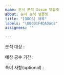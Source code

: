 ```yaml
---
name: 문서 분석 Issue 템플릿
about: 문서 분석 템플릿
title: "[DOCS] 제목"
labels: "\U0001F4DADocs"
assignees: ''

---
```


분석 대상 : 

예상 공수 기간 : 

특이 사항(optional) :
